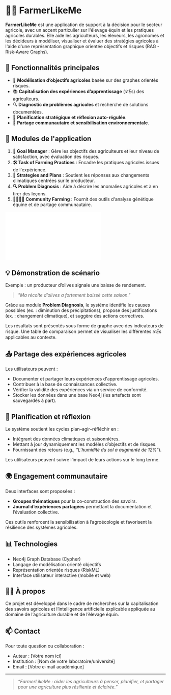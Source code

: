 # 🧑‍🌾 FarmerLikeMe

**FarmerLikeMe** est une application de support à la décision pour le secteur agricole, avec un accent particulier sur l'élevage équin et les pratiques agricoles durables. Elle aide les agriculteurs, les éleveurs, les agronomes et les décideurs à modéliser, visualiser et évaluer des stratégies agricoles à l'aide d'une représentation graphique orientée objectifs et risques (RAG - Risk-Aware Graphs).

## 🚀 Fonctionnalités principales

- 📌 **Modélisation d’objectifs agricoles** basée sur des graphes orientés risques.
- 📚 **Capitalisation des expériences d’apprentissage** ($\mathcal{L}E$s) des agriculteurs.
- 🔍 **Diagnostic de problèmes agricoles** et recherche de solutions documentées.
- 🌱 **Planification stratégique et réflexion auto-régulée**.
- 👥 **Partage communautaire et sensibilisation environnementale**.

## 🧩 Modules de l'application

1. **🎯 Goal Manager** : Gère les objectifs des agriculteurs et leur niveau de satisfaction, avec évaluation des risques.
2. **🛠️ Task of Farming Practices** : Encadre les pratiques agricoles issues de l'expérience.
3. **📑 Strategies and Plans** : Soutient les réponses aux changements climatiques centrées sur le producteur.
4. **🔍 Problem Diagnosis** : Aide à décrire les anomalies agricoles et à en tirer des leçons.
5. **👨‍👩‍👧‍👦 Community Farming** : Fournit des outils d'analyse génétique équine et de partage communautaire.

![Interface de FarmerLikeMe](figures/storyBoard.pdf)

## 💡 Démonstration de scénario

Exemple : un producteur d’olives signale une baisse de rendement.

> _"Ma récolte d’olives a fortement baissé cette saison."_

Grâce au module **Problem Diagnosis**, le système identifie les causes possibles (ex. : diminution des précipitations), propose des justifications (ex. : changement climatique), et suggère des actions correctives.

Les résultats sont présentés sous forme de graphe avec des indicateurs de risque. Une table de comparaison permet de visualiser les différentes $\mathcal{L}E$s applicables au contexte.

## 📤 Partage des expériences agricoles

Les utilisateurs peuvent :
- Documenter et partager leurs expériences d'apprentissage agricoles.
- Contribuer à la base de connaissances collective.
- Vérifier la validité des expériences via un service de conformité.
- Stocker les données dans une base Neo4j (les artefacts sont sauvegardés à part).

## 🔁 Planification et réflexion

Le système soutient les cycles plan–agir–réfléchir en :
- Intégrant des données climatiques et saisonnières.
- Mettant à jour dynamiquement les modèles d’objectifs et de risques.
- Fournissant des retours (e.g., _“L’humidité du sol a augmenté de 12%”_).

Les utilisateurs peuvent suivre l’impact de leurs actions sur le long terme.

## 🌍 Engagement communautaire

Deux interfaces sont proposées :
- **Groupes thématiques** pour la co-construction des savoirs.
- **Journal d’expériences partagées** permettant la documentation et l’évaluation collective.

Ces outils renforcent la sensibilisation à l’agroécologie et favorisent la résilience des systèmes agricoles.

## 📊 Technologies

- Neo4j Graph Database (Cypher)
- Langage de modélisation orienté objectifs
- Représentation orientée risques (RiskML)
- Interface utilisateur interactive (mobile et web)

## 👨‍🔬 À propos

Ce projet est développé dans le cadre de recherches sur la capitalisation des savoirs agricoles et l’intelligence artificielle explicable appliquée au domaine de l’agriculture durable et de l’élevage équin.

## 📫 Contact

Pour toute question ou collaboration :

- Auteur : [Votre nom ici]
- Institution : [Nom de votre laboratoire/université]
- Email : [Votre e-mail académique]

---

> _“FarmerLikeMe : aider les agriculteurs à penser, planifier, et partager pour une agriculture plus résiliente et éclairée.”_

